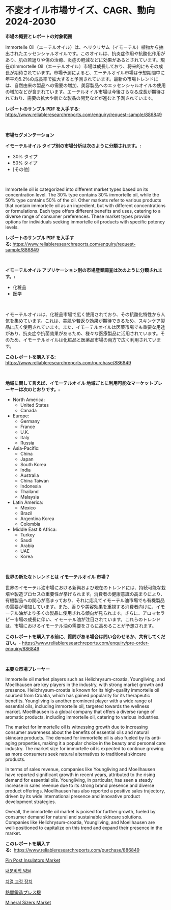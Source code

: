 <p><h1>不変オイル市場サイズ、CAGR、動向 2024-2030</h1></p><p><strong>市場の概要とレポートの対象範囲</strong></p>
<p><p>Immortelle Oil（エーテルオイル）は、ヘリクリサム（イモーテル）植物から抽出されたエッセンシャルオイルです。このオイルは、抗炎症作用や抗酸化作用があり、肌の若返りや傷の治癒、炎症の軽減などに効果があるとされています。現在のImmortelle Oil（エーテルオイル）市場は成長しており、将来的にもその成長が期待されています。市場予測によると、エーテルオイル市場は予想期間中に年平均5.2％の成長率で拡大すると予測されています。最新の市場トレンドには、自然由来の製品への需要の増加、美容製品へのエッセンシャルオイルの使用の増加などが含まれています。エーテルオイル市場は今後さらなる成長が期待されており、需要の拡大や新たな製品の開発などが進むと予測されています。</p></p>
<p><strong>レポートのサンプル PDF を入手する:</strong> <a href="https://www.reliableresearchreports.com/enquiry/request-sample/886849">https://www.reliableresearchreports.com/enquiry/request-sample/886849</a></p>
<p>&nbsp;</p>
<p><strong>市場セグメンテーション</strong></p>
<p><strong>イモーテルオイル タイプ別の市場分析は次のように分類されます。:</strong></p>
<p><ul><li>30% タイプ</li><li>50% タイプ</li><li>[その他]</li></ul></p>
<p>&nbsp;</p>
<p><p>Immortelle oil is categorized into different market types based on its concentration level. The 30% type contains 30% immortelle oil, while the 50% type contains 50% of the oil. Other markets refer to various products that contain immortelle oil as an ingredient, but with different concentrations or formulations. Each type offers different benefits and uses, catering to a diverse range of consumer preferences. These market types provide options for individuals seeking immortelle oil products with specific potency levels.</p></p>
<p><strong>レポートのサンプル PDF を入手する:</strong>&nbsp;<a href="https://www.reliableresearchreports.com/enquiry/request-sample/886849">https://www.reliableresearchreports.com/enquiry/request-sample/886849</a></p>
<p>&nbsp;</p>
<p><strong> イモーテルオイル アプリケーション別の市場産業調査は次のように分類されます。:</strong></p>
<p><ul><li>化粧品</li><li>医学</li></ul></p>
<p>&nbsp;</p>
<p><p>イモーテルオイルは、化粧品市場で広く使用されており、その抗酸化特性から人気を集めています。これは、美肌や若返り効果が期待できるため、スキンケア製品に広く使用されています。また、イモーテルオイルは医薬市場でも重要な用途があり、抗炎症や抗菌効果があるため、様々な医療製品に活用されています。そのため、イモーテルオイルは化粧品と医薬品市場の両方で広く利用されています。</p></p>
<p><strong>このレポートを購入する:</strong>&nbsp; <a href="https://www.reliableresearchreports.com/purchase/886849">https://www.reliableresearchreports.com/purchase/886849</a></p>
<p>&nbsp;</p>
<p><strong>地域に関して言えば、イモーテルオイル 地域ごとに利用可能なマーケットプレーヤーは次のとおりです。:</strong></p>
<p><ul>
    <li>
        North America:
        <ul>
            <li>United States</li>
            <li>Canada</li>
        </ul>
    </li>
    <li>
        Europe:
        <ul>
            <li>Germany</li>
            <li>France</li>
            <li>U.K.</li>
            <li>Italy</li>
            <li>Russia</li>
        </ul>
    </li>
    <li>
        Asia-Pacific:
        <ul>
            <li>China</li>
            <li>Japan</li>
            <li>South Korea</li>
            <li>India</li>
            <li>Australia</li>
            <li>China Taiwan</li>
            <li>Indonesia</li>
            <li>Thailand</li>
            <li>Malaysia</li>
        </ul>
    </li>
    <li>
        Latin America:
        <ul>
            <li>Mexico</li>
            <li>Brazil</li>
            <li>Argentina Korea</li>
            <li>Colombia</li>
        </ul>
    </li>
    <li>
        Middle East & Africa:
        <ul>
            <li>Turkey</li>
            <li>Saudi</li>
            <li>Arabia</li>
            <li>UAE</li>
            <li>Korea</li>
        </ul>
    </li>
    </ul></p>
<p>&nbsp;</p>
<p><strong>世界の新たなトレンドとは イモーテルオイル 市場？</strong></p>
<p><p>世界のイモーテル油市場における新興および現在のトレンドには、持続可能な栽培や製造プロセスの重要性が挙げられます。消費者の健康意識の高まりにより、有機製品への関心が高まっており、それに応えてイモーテル油市場でも有機製品の需要が増加しています。また、香りや美容効果を重視する消費者向けに、イモーテル油がより多くの製品に使用される傾向が見られます。さらに、アロマセラピー市場の成長に伴い、イモーテル油が注目されています。これらのトレンドは、市場におけるイモーテル油の需要をさらに高めることが予想されます。</p></p>
<p><strong>このレポートを購入する前に、質問がある場合は問い合わせるか、共有してください。</strong>- <a href="https://www.reliableresearchreports.com/enquiry/pre-order-enquiry/886849">https://www.reliableresearchreports.com/enquiry/pre-order-enquiry/886849</a></p>
<p>&nbsp;</p>
<p><strong>主要な市場プレーヤー</strong></p>
<p><p>Immortelle oil market players such as Helichrysum-croatia, Youngliving, and Moellhausen are key players in the industry, with strong market growth and presence. Helichrysum-croatia is known for its high-quality immortelle oil sourced from Croatia, which has gained popularity for its therapeutic benefits. Youngliving is another prominent player with a wide range of essential oils, including immortelle oil, targeted towards the wellness market. Moellhausen is a global company that offers a diverse range of aromatic products, including immortelle oil, catering to various industries.</p><p>The market for immortelle oil is witnessing growth due to increasing consumer awareness about the benefits of essential oils and natural skincare products. The demand for immortelle oil is also fueled by its anti-aging properties, making it a popular choice in the beauty and personal care industry. The market size for immortelle oil is expected to continue growing as more consumers seek natural alternatives to traditional skincare products.</p><p>In terms of sales revenue, companies like Youngliving and Moellhausen have reported significant growth in recent years, attributed to the rising demand for essential oils. Youngliving, in particular, has seen a steady increase in sales revenue due to its strong brand presence and diverse product offerings. Moellhausen has also reported a positive sales trajectory, driven by its wide international presence and innovative product development strategies.</p><p>Overall, the immortelle oil market is poised for further growth, fueled by consumer demand for natural and sustainable skincare solutions. Companies like Helichrysum-croatia, Youngliving, and Moellhausen are well-positioned to capitalize on this trend and expand their presence in the market.</p></p>
<p><strong>このレポートを購入する:</strong>&nbsp;&nbsp;<a href="https://www.reliableresearchreports.com/purchase/886849">https://www.reliableresearchreports.com/purchase/886849</a></p>
<p><p><a href="https://github.com/provorikovar/Market-Research-Report-List-3/blob/main/pin-post-insulators-market.md">Pin Post Insulators Market</a></p><p><a href="https://github.com/vsr06p4p49/Market-Research-Report-List-1/blob/main/395203114998.md">내분비학 약물</a></p><p><a href="https://github.com/Penelolack456456/Market-Research-Report-List-1/blob/main/272640214999.md">치열 교정 장치</a></p><p><a href="https://github.com/ReganWisoky2023/Market-Research-Report-List-1/blob/main/252875916171.md">熱間鍛造プレス機</a></p><p><a href="https://view.publitas.com/reportprime-1/mineral-sizers-market-size-global-industry-overview-market-segmentation-and-forecast-2024-to-2031/">Mineral Sizers Market</a></p></p>